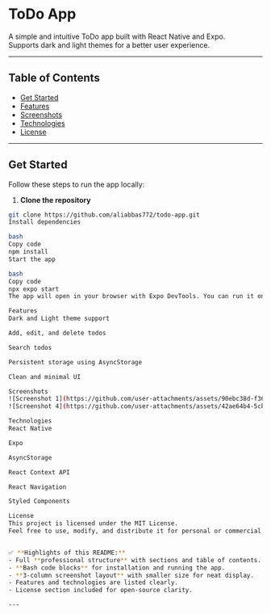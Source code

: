 # ToDo App

A simple and intuitive ToDo app built with React Native and Expo.  
Supports dark and light themes for a better user experience.

---

## Table of Contents

- [Get Started](#get-started)
- [Features](#features)
- [Screenshots](#screenshots)
- [Technologies](#technologies)
- [License](#license)

---

## Get Started

Follow these steps to run the app locally:

1. **Clone the repository**  
```bash
git clone https://github.com/aliabbas772/todo-app.git
Install dependencies

bash
Copy code
npm install
Start the app

bash
Copy code
npx expo start
The app will open in your browser with Expo DevTools. You can run it on a simulator or real device.

Features
Dark and Light theme support

Add, edit, and delete todos

Search todos

Persistent storage using AsyncStorage

Clean and minimal UI

Screenshots
![Screenshot 1](https://github.com/user-attachments/assets/90ebc38d-f367-4e38-b00e-bad4c67fa43d =200x)	![Screenshot 2](https://github.com/user-attachments/assets/56701785-5158-4380-bfee-d7e25463398c =200x)	![Screenshot 3](https://github.com/user-attachments/assets/a30c3921-b1bc-442b-ad61-56452c9446fe =200x)
![Screenshot 4](https://github.com/user-attachments/assets/42ae64b4-5cb6-41a8-a852-b9506d7536f4 =200x)	![Screenshot 5](https://github.com/user-attachments/assets/5076b869-6e56-4612-b8e6-fa36272e3ac5 =200x)	![Screenshot 6](https://github.com/user-attachments/assets/8d8caad6-4105-4178-bb53-2d313b1ce670 =200x)

Technologies
React Native

Expo

AsyncStorage

React Context API

React Navigation

Styled Components

License
This project is licensed under the MIT License.
Feel free to use, modify, and distribute it for personal or commercial projects.


✅ **Highlights of this README:**  
- Full **professional structure** with sections and table of contents.  
- **Bash code blocks** for installation and running the app.  
- **3-column screenshot layout** with smaller size for neat display.  
- Features and technologies are listed clearly.  
- License section included for open-source clarity.  

---
